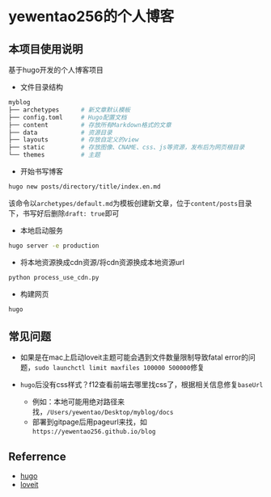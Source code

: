 # yewentao256的个人博客

## 本项目使用说明

基于hugo开发的个人博客项目

- 文件目录结构

```bash
myblog
├── archetypes      # 新文章默认模板
├── config.toml     # Hugo配置文档
├── content         # 存放所有Markdown格式的文章
├── data            # 资源目录
├── layouts         # 存放自定义的view
├── static          # 存放图像、CNAME、css、js等资源，发布后为网页根目录
└── themes          # 主题
```

- 开始书写博客

```bash
hugo new posts/directory/title/index.en.md
```

该命令以`archetypes/default.md`为模板创建新文章，位于`content/posts`目录下，书写好后删除`draft: true`即可

- 本地启动服务

```bash
hugo server -e production
```

- 将本地资源换成cdn资源/将cdn资源换成本地资源url

```python
python process_use_cdn.py
```

- 构建网页

```bash
hugo
```

## 常见问题

- 如果是在mac上启动loveit主题可能会遇到文件数量限制导致fatal error的问题，`sudo launchctl limit maxfiles 100000 500000`修复

- `hugo`后没有css样式？f12查看前端去哪里找css了，根据相关信息修复`baseUrl`
  - 例如：本地可能用绝对路径来找，`/Users/yewentao/Desktop/myblog/docs`
  - 部署到gitpage后用pageurl来找，如`https://yewentao256.github.io/blog`

## Referrence

- [hugo](https://gohugo.io/getting-started/quick-start/)
- [loveit](https://github.com/dillonzq/LoveIt)
